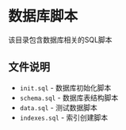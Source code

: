# 数据库脚本

该目录包含数据库相关的SQL脚本

## 文件说明
- `init.sql` - 数据库初始化脚本
- `schema.sql` - 数据库表结构脚本  
- `data.sql` - 测试数据脚本
- `indexes.sql` - 索引创建脚本
